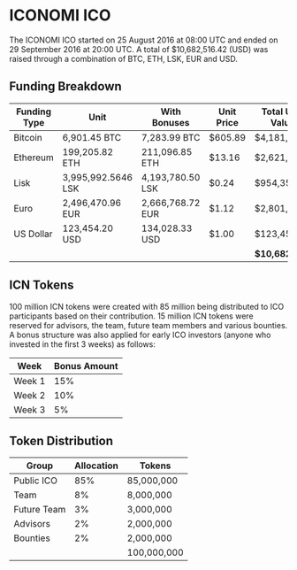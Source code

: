 # ICONOMI ICO

The ICONOMI ICO started on 25 August 2016 at 08:00 UTC and ended on 29 September 2016 at 20:00 UTC. A total of $10,682,516.42 (USD) was raised through a combination of BTC, ETH, LSK, EUR and USD.

## Funding Breakdown
Funding Type | Unit | With Bonuses | Unit Price | Total USD Value 
---|---|---|---|----
Bitcoin | 6,901.45 BTC | 7,283.99 BTC | $605.89 | $4,181,545
Ethereum | 199,205.82 ETH | 211,096.85 ETH | $13.16 | $2,621,621
Lisk | 3,995,992.5646 LSK | 4,193,780.50 LSK | $0.24 | $954,355
Euro | 2,496,470.96 EUR | 2,666,768.72 EUR | $1.12 | $2,801,539
US Dollar | 123,454.20 USD | 134,028.33 USD | $1.00 | $123,454
 | | | | | **$10,682,516**
 
## ICN Tokens
100 million ICN tokens were created with 85 million being distributed to ICO participants based on their contribution. 15 million ICN tokens were reserved for advisors, the team, future team members and various bounties. A bonus structure was also applied for early ICO investors (anyone who invested in the first 3 weeks) as follows:

Week | Bonus Amount
---|---
Week 1 | 15%
Week 2 | 10%
Week 3 | 5%


## Token Distribution

Group | Allocation | Tokens
---|---|---
Public ICO | 85% | 85,000,000
Team | 8% | 8,000,000
Future Team | 3% | 3,000,000
Advisors | 2% | 2,000,000
Bounties | 2% | 2,000,000
 |  |  | 100,000,000
